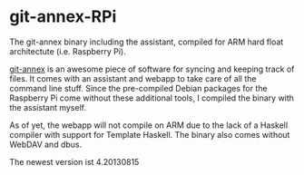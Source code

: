 git-annex-RPi
=============

The git-annex binary including the assistant, compiled for ARM hard float architectute (i.e. Raspberry Pi). 

[git-annex](http://git-annex.branchable.com/) is an awesome piece of software for syncing and keeping track 
of files. It comes with an assistant and webapp to take care of all the command line stuff. Since the pre-compiled 
Debian packages for the Raspberry Pi come without these additional tools, I compiled the binary with the assistant 
myself. 

As of yet, the webapp will not compile on ARM due to the lack of a Haskell compiler with support for 
Template Haskell. The binary also comes without WebDAV and dbus. 

The newest version ist 4.20130815 

